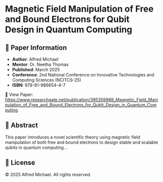 
# Magnetic Field Manipulation of Free and Bound Electrons for Qubit Design in Quantum Computing

## 📘 Paper Information
- **Author**: Alfred Michael  
- **Mentor**: Dr. Neetha Thomas  
- **Published**: March 2025  
- **Conference**: 2nd National Conference on Innovative Technologies and Computing Sciences (NCITCS-25)  
- **ISBN**: 978-81-986654-4-7

🔗 View Paper: https://www.researchgate.net/publication/395359989_Magnetic_Field_Manipulation_of_Free_and_Bound_Electrons_for_Qubit_Design_in_Quantum_Computing
## 🧠 Abstract
This paper introduces a novel scientific theory using magnetic field manipulation of both free and bound electrons to design stable and scalable qubits in quantum computing...

## 📜 License
© 2025 Alfred Michael. All rights reserved.
